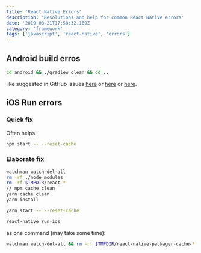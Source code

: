 ```yaml
---
title: 'React Native Errors'
description: 'Resolutions and help for common React Native errors'
date: '2019-08-21T17:58:32.169Z'
category: 'framework'
tags: ['javascript', 'react-native', 'errors']
---
```


## Android build erros

```bash
cd android && ./gradlew clean && cd ..
```

like suggested in GitHub issues [here](https://github.com/airbnb/lottie-react-native/issues/64) or [here](https://github.com/react-community/react-native-maps/issues/378) or [here](https://github.com/BranchMetrics/react-native-branch-deep-linking/issues/225).

## iOS Run errors

### Quick fix

Often helps

```bash
npm start -- --reset-cache
```

### Elaborate fix

```bash
watchman watch-del-all
rm -rf ./node_modules
rm -rf $TMPDIR/react-*
// npm cache clean
yarn cache clean
yarn install

yarn start -- --reset-cache

react-native run-ios
```

as one command (may take some time):

```bash
watchman watch-del-all && rm -rf $TMPDIR/react-native-packager-cache-* && rm -rf $TMPDIR/metro-bundler-cache-* && rm -rf node_modules/ && yarn cache clean && yarn install && yarn start -- --reset-cache
```
